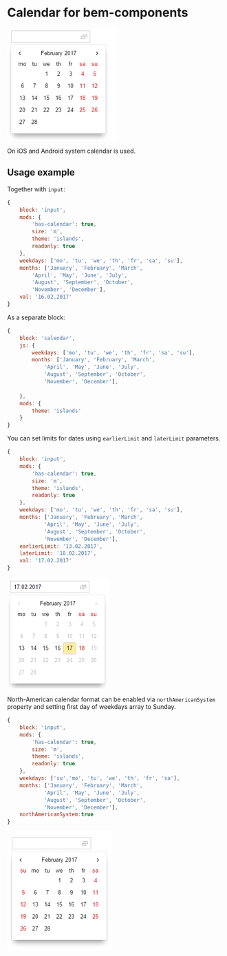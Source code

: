 # Calendar for bem-components

![calendar](preview/desktop_en.png)

On iOS and Android system calendar is used.

## Usage example

Together with `input`:
```js
{
    block: 'input',
    mods: {
        'has-calendar': true,
        size: 'm',
        theme: 'islands',
        readonly: true
    },
    weekdays: ['mo', 'tu', 'we', 'th', 'fr', 'sa', 'su'],
    months: ['January', 'February', 'March',
        'April', 'May', 'June', 'July',
        'August', 'September', 'October',
        'November', 'December'],
    val: '16.02.2017'
}
```

As a separate block:
```js
{
    block: 'calendar',
    js: {
        weekdays: ['mo', 'tu', 'we', 'th', 'fr', 'sa', 'su'],
        months: ['January', 'February', 'March',
            'April', 'May', 'June', 'July',
            'August', 'September', 'October',
            'November', 'December'],

    },
    mods: {
        theme: 'islands'
    }
}
```

You can set limits for dates using `earlierLimit` and `laterLimit` parameters.
```js
{
    block: 'input',
    mods: {
        'has-calendar': true,
        size: 'm',
        theme: 'islands',
        readonly: true
    },
    weekdays: ['mo', 'tu', 'we', 'th', 'fr', 'sa', 'su'],
    months: ['January', 'February', 'March',
            'April', 'May', 'June', 'July',
            'August', 'September', 'October',
            'November', 'December'],
    earlierLimit: '13.02.2017',
    laterLimit: '18.02.2017',
    val: '17.02.2017'
}
```
![calendar](preview/limits_en.png)

North-American calendar format can be enabled via `northAmericanSystem` property and setting first day of weekdays array to Sunday.
```js
{
    block: 'input',
    mods: {
        'has-calendar': true,
        size: 'm',
        theme: 'islands',
        readonly: true
    },
    weekdays: ['su','mo', 'tu', 'we', 'th', 'fr', 'sa'],
    months: ['January', 'February', 'March',
            'April', 'May', 'June', 'July',
            'August', 'September', 'October',
            'November', 'December'],
    northAmericanSystem:true
}
```
![calendar](preview/preview_na_en.png)
